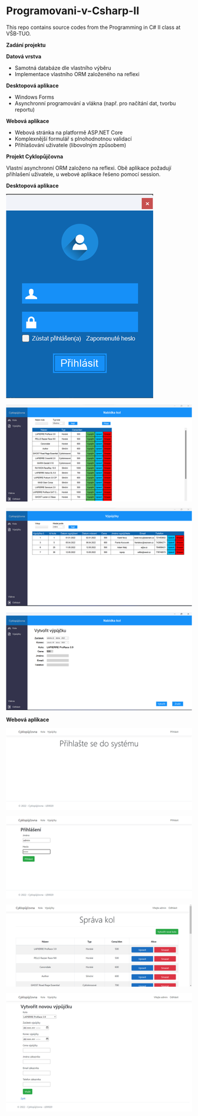 # Programovani-v-Csharp-II

This repo contains source codes from the Programming in C# II class at VŠB-TUO.

**Zadání projektu**

**Datová vrstva**
- Samotná databáze dle vlastního výběru
- Implementace vlastního ORM založeného na reflexi

**Desktopová aplikace**
- Windows Forms
- Asynchronní programování a vlákna (např. pro načítání dat, tvorbu reportu)

**Webová aplikace**
- Webová stránka na platformě ASP.NET Core
- Komplexnější formulář s plnohodnotnou validací
- Přihlašování uživatele (libovolným způsobem)

**Projekt Cyklopůjčovna**

Vlastní asynchronní ORM založeno na reflexi. Obě aplikace požadují přihlašení uživatele, u webové aplikace řešeno pomocí session.

**Desktopová aplikace**

![alt text](https://github.com/leifert/Programovani-v-Csharp-II/blob/main/Cyklopujcovna/images/0.png?raw=true)

![alt text](https://github.com/leifert/Programovani-v-Csharp-II/blob/main/Cyklopujcovna/images/1.png?raw=true)

![alt text](https://github.com/leifert/Programovani-v-Csharp-II/blob/main/Cyklopujcovna/images/2.png?raw=true)

![alt text](https://github.com/leifert/Programovani-v-Csharp-II/blob/main/Cyklopujcovna/images/3.png?raw=true)


**Webová aplikace**

![alt text](https://github.com/leifert/Programovani-v-Csharp-II/blob/main/Cyklopujcovna/images/asp0.png?raw=true)

![alt text](https://github.com/leifert/Programovani-v-Csharp-II/blob/main/Cyklopujcovna/images/asp1.png?raw=true)

![alt text](https://github.com/leifert/Programovani-v-Csharp-II/blob/main/Cyklopujcovna/images/asp2.png?raw=true)

![alt text](https://github.com/leifert/Programovani-v-Csharp-II/blob/main/Cyklopujcovna/images/asp3.png?raw=true)
